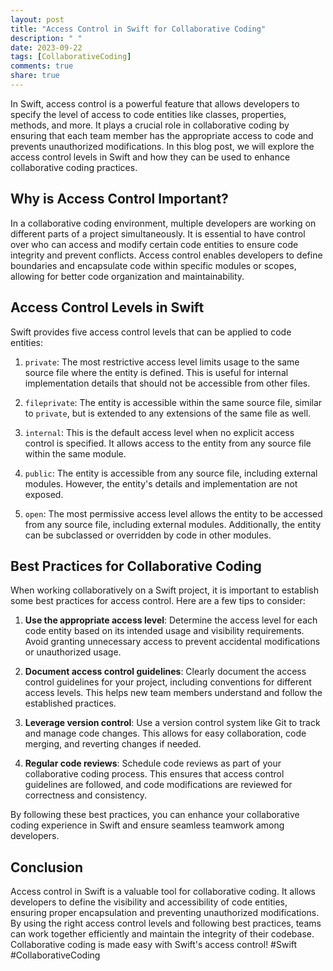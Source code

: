 ```yaml
---
layout: post
title: "Access Control in Swift for Collaborative Coding"
description: " "
date: 2023-09-22
tags: [CollaborativeCoding]
comments: true
share: true
---
```


In Swift, access control is a powerful feature that allows developers to specify the level of access to code entities like classes, properties, methods, and more. It plays a crucial role in collaborative coding by ensuring that each team member has the appropriate access to code and prevents unauthorized modifications. In this blog post, we will explore the access control levels in Swift and how they can be used to enhance collaborative coding practices.

## Why is Access Control Important?

In a collaborative coding environment, multiple developers are working on different parts of a project simultaneously. It is essential to have control over who can access and modify certain code entities to ensure code integrity and prevent conflicts. Access control enables developers to define boundaries and encapsulate code within specific modules or scopes, allowing for better code organization and maintainability.

## Access Control Levels in Swift

Swift provides five access control levels that can be applied to code entities:

1. `private`: The most restrictive access level limits usage to the same source file where the entity is defined. This is useful for internal implementation details that should not be accessible from other files.

2. `fileprivate`: The entity is accessible within the same source file, similar to `private`, but is extended to any extensions of the same file as well.

3. `internal`: This is the default access level when no explicit access control is specified. It allows access to the entity from any source file within the same module.

4. `public`: The entity is accessible from any source file, including external modules. However, the entity's details and implementation are not exposed.

5. `open`: The most permissive access level allows the entity to be accessed from any source file, including external modules. Additionally, the entity can be subclassed or overridden by code in other modules.

## Best Practices for Collaborative Coding

When working collaboratively on a Swift project, it is important to establish some best practices for access control. Here are a few tips to consider:

1. **Use the appropriate access level**: Determine the access level for each code entity based on its intended usage and visibility requirements. Avoid granting unnecessary access to prevent accidental modifications or unauthorized usage.

2. **Document access control guidelines**: Clearly document the access control guidelines for your project, including conventions for different access levels. This helps new team members understand and follow the established practices.

3. **Leverage version control**: Use a version control system like Git to track and manage code changes. This allows for easy collaboration, code merging, and reverting changes if needed.

4. **Regular code reviews**: Schedule code reviews as part of your collaborative coding process. This ensures that access control guidelines are followed, and code modifications are reviewed for correctness and consistency.

By following these best practices, you can enhance your collaborative coding experience in Swift and ensure seamless teamwork among developers.

## Conclusion

Access control in Swift is a valuable tool for collaborative coding. It allows developers to define the visibility and accessibility of code entities, ensuring proper encapsulation and preventing unauthorized modifications. By using the right access control levels and following best practices, teams can work together efficiently and maintain the integrity of their codebase. Collaborative coding is made easy with Swift's access control! #Swift #CollaborativeCoding